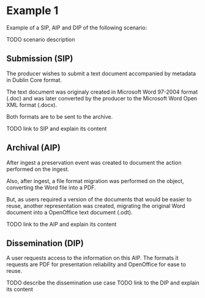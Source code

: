 # Example 1

Example of a SIP, AIP and DIP of the following scenario:

TODO scenario description

## Submission (SIP)
The producer wishes to submit a text document accompanied by metadata in Dublin Core format.

The text document was originaly created in Microsoft Word 97-2004 format (.doc)
and was later converted by the producer to the Microsoft Word Open XML format (.docx).

Both formats are to be sent to the archive.

TODO link to SIP and explain its content

## Archival (AIP)

After ingest a preservation event was created to document the action performed on the ingest.

Also, after ingest, a file format migration was performed on the object,
converting the Word file into a PDF.

But, as users required a version of the documents that would be easier to reuse,
another representation was created, migrating the original Word document into a
OpenOffice text document (.odt).

TODO link to the AIP and explain its content

## Dissemination (DIP)

A user requests access to the information on this AIP. The formats it requests are
PDF for presentation reliability and OpenOffice for ease to reuse.

TODO describe the dissemination use case
TODO link to the DIP and explain its content
